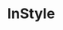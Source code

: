---
facebook: https://facebook.com/InStyle
instagram: https://instagram.com/instylemagazine
logohandle: instyle
pinterest: https://pinterest.com/instyle
sort: instyle
title: InStyle
twitter: https://x.com/InStyle
website: https://www.instyle.com/
wikipedia: https://en.wikipedia.org/wiki/InStyle
---